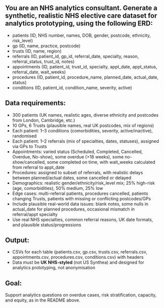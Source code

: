 ## You are an NHS analytics consultant. Generate a synthetic, realistic NHS elective care dataset for analytics prototyping, using the following ERD:

- patients (ID, NHS number, names, DOB, gender, postcode, ethnicity, risk_level)
- gp (ID, name, practice, postcode)
- trusts (ID, name, region)
- referrals (ID, patient_id, gp_id, referral_date, specialty, reason, referral_status, trust_id, notes)
- appointments (ID, patient_id, trust_id, specialty, appt_date, appt_status, referral_date, wait_weeks)
- procedures (ID, patient_id, procedure_name, planned_date, actual_date, status)
- conditions (ID, patient_id, condition_name, severity, active)

## Data requirements:
- 300 patients (UK names, realistic ages, diverse ethnicity and postcodes from London, Cambridge, etc.)
- 10 GPs, 6 Trusts (plausible names, real UK postcodes, mix of regions)
- Each patient: 1–3 conditions (comorbidities, severity, active/inactive), randomised
- Each patient: 1–2 referrals (mix of specialties, dates, statuses), assigned via GPs to Trusts
- Appointments: varied status (Scheduled, Completed, Cancelled, Overdue, No-show), some overdue (>18 weeks), some no-show/cancelled, some completed on time, with wait_weeks calculated from referral to appt_date
- Procedures: assigned to subset of referrals, with realistic delays between planned/actual dates, some cancelled or delayed
- Demographics: realistic gender/ethnicity/risk_level mix; 25% high-risk (age, comorbidities), 50% medium, 25% low
- Edge cases: multi-referral patients, procedures cancelled, patients changing Trusts, patients with missing or conflicting postcodes/GPs
- Include plausible real-world data issues: blank notes, some nulls in actual_date for planned procedures, occasional mismatch in referral/appt specialty
- Use real NHS specialties, common referral reasons, UK date formats, and plausible status/progressions

## Output:
- CSVs for each table (patients.csv, gp.csv, trusts.csv, referrals.csv, appointments.csv, procedures.csv, conditions.csv) with headers
- Data must be **UK NHS-styled** (not US Synthea) and designed for analytics prototyping, not anonymisation

## Goal:
Support analytics questions on overdue cases, risk stratification, capacity, and equity, as in the README above.